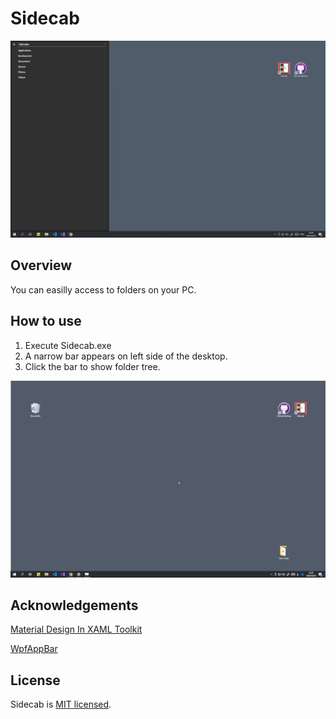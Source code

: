 # Sidecab

![screenshot](screenshot01.png)

Overview
---
You can easilly access to folders on your PC. 

How to use
---
1. Execute Sidecab.exe
2. A narrow bar appears on left side of the desktop.
3. Click the bar to show folder tree.

![screenshot](screenshot02.gif)

Acknowledgements
---
[Material Design In XAML Toolkit](https://github.com/MaterialDesignInXAML/MaterialDesignInXamlToolkit)

[WpfAppBar](https://github.com/mgaffigan/WpfAppBar)

License
---
Sidecab is [MIT licensed](LICENSE).
